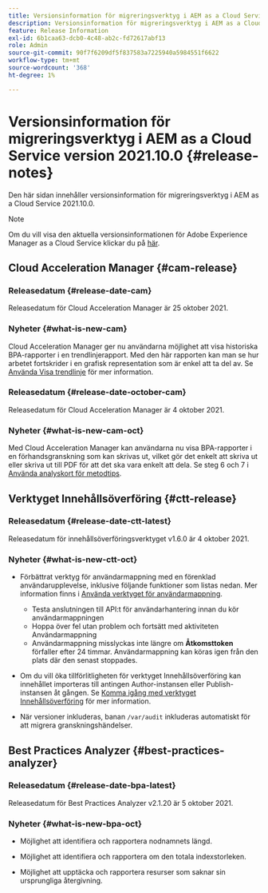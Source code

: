 ```yaml
---
title: Versionsinformation för migreringsverktyg i AEM as a Cloud Service version 2021.10.0
description: Versionsinformation för migreringsverktyg i AEM as a Cloud Service version 2021.11.0
feature: Release Information
exl-id: 6b1caa63-dcb0-4c48-ab2c-fd72617abf13
role: Admin
source-git-commit: 90f7f6209df5f837583a7225940a5984551f6622
workflow-type: tm+mt
source-wordcount: '368'
ht-degree: 1%

---
```


# Versionsinformation för migreringsverktyg i AEM as a Cloud Service version 2021.10.0 {#release-notes}

Den här sidan innehåller versionsinformation för migreringsverktyg i AEM as a Cloud Service 2021.10.0.

>[!NOTE]
>Om du vill visa den aktuella versionsinformationen för Adobe Experience Manager as a Cloud Service klickar du på [här](https://experienceleague.adobe.com/docs/experience-manager-cloud-service/content/release-notes/release-notes/release-notes-current.html).

## Cloud Acceleration Manager {#cam-release}

### Releasedatum {#release-date-cam}

Releasedatum för Cloud Acceleration Manager är 25 oktober 2021.

### Nyheter {#what-is-new-cam}

Cloud Acceleration Manager ger nu användarna möjlighet att visa historiska BPA-rapporter i en trendlinjerapport. Med den här rapporten kan man se hur arbetet fortskrider i en grafisk representation som är enkel att ta del av. Se [Använda Visa trendlinje](https://experienceleague.adobe.com/docs/experience-manager-cloud-service/content/migration-journey/cloud-acceleration-manager/using-cam/cam-readiness-phase.html#trendline-view-cam) för mer information.

### Releasedatum {#release-date-october-cam}

Releasedatum för Cloud Acceleration Manager är 4 oktober 2021.

### Nyheter {#what-is-new-cam-oct}

Med Cloud Acceleration Manager kan användarna nu visa BPA-rapporter i en förhandsgranskning som kan skrivas ut, vilket gör det enkelt att skriva ut eller skriva ut till PDF för att det ska vara enkelt att dela. Se steg 6 och 7 i [Använda analyskort för metodtips](https://experienceleague.adobe.com/docs/experience-manager-cloud-service/content/migration-journey/cloud-acceleration-manager/using-cam/cam-readiness-phase.html#best-practices-analysis).


## Verktyget Innehållsöverföring {#ctt-release}

### Releasedatum {#release-date-ctt-latest}

Releasedatum för innehållsöverföringsverktyget v1.6.0 är 4 oktober 2021.

### Nyheter {#what-is-new-ctt-oct}

* Förbättrat verktyg för användarmappning med en förenklad användarupplevelse, inklusive följande funktioner som listas nedan. Mer information finns i [Använda verktyget för användarmappning](https://experienceleague.adobe.com/docs/experience-manager-cloud-service/content/migration-journey/cloud-migration/content-transfer-tool/legacy-user-mapping-tool/using-user-mapping-tool-legacy.html).
   * Testa anslutningen till API:t för användarhantering innan du kör användarmappningen
   * Hoppa över fel utan problem och fortsätt med aktiviteten Användarmappning
   * Användarmappning misslyckas inte längre om **Åtkomsttoken** förfaller efter 24 timmar. Användarmappning kan köras igen från den plats där den senast stoppades.

* Om du vill öka tillförlitligheten för verktyget Innehållsöverföring kan innehållet importeras till antingen Author-instansen eller Publish-instansen åt gången. Se [Komma igång med verktyget Innehållsöverföring](https://experienceleague.adobe.com/docs/experience-manager-cloud-service/content/migration-journey/cloud-migration/content-transfer-tool/getting-started-content-transfer-tool.html) för mer information.

* När versioner inkluderas, banan `/var/audit` inkluderas automatiskt för att migrera granskningshändelser.

## Best Practices Analyzer {#best-practices-analyzer}

### Releasedatum {#release-date-bpa-latest}

Releasedatum för Best Practices Analyzer v2.1.20 är 5 oktober 2021.

### Nyheter {#what-is-new-bpa-oct}

* Möjlighet att identifiera och rapportera nodnamnets längd.

* Möjlighet att identifiera och rapportera om den totala indexstorleken.

* Möjlighet att upptäcka och rapportera resurser som saknar sin ursprungliga återgivning.
